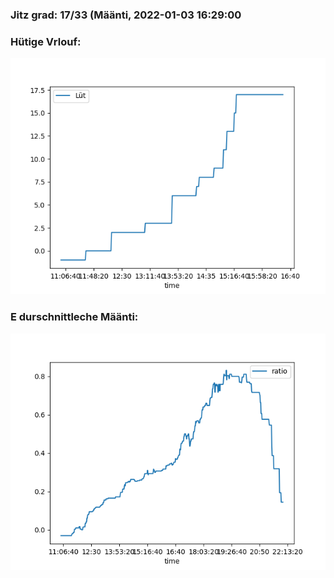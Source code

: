 ### Jitz grad: 17/33 (Määnti, 2022-01-03 16:29:00

### Hütige Vrlouf:
![Graph](Today.png)

### E durschnittleche Määnti:
![Graph](Määnti.png)
